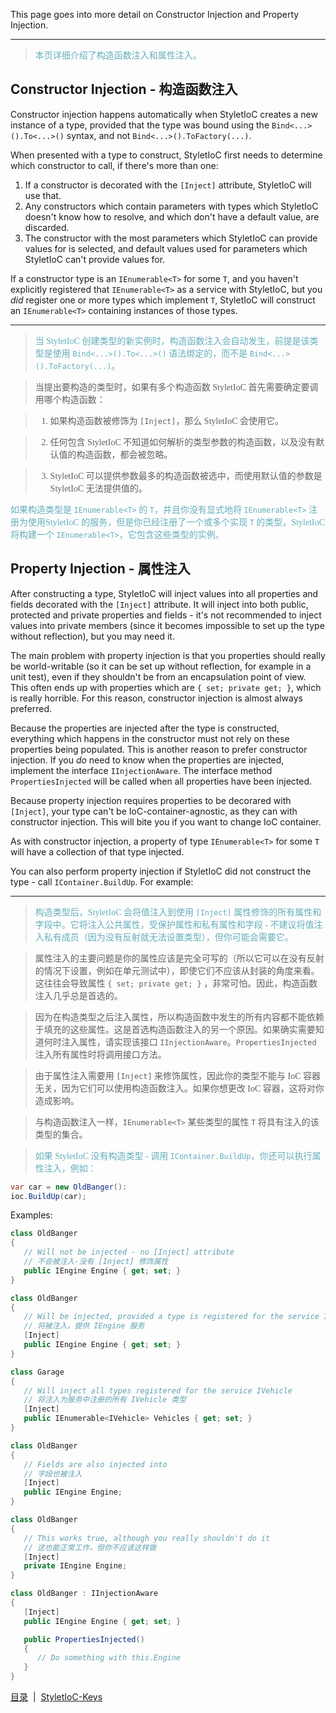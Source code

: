 This page goes into more detail on Constructor Injection and Property Injection.

---
><font color="#63aebb" face="微软雅黑">本页详细介绍了构造函数注入和属性注入。</font>

Constructor Injection - 构造函数注入
---------------------

Constructor injection happens automatically when StyletIoC creates a new instance of a type, provided that the type was bound using the `Bind<...>().To<...>()` syntax, and not `Bind<...>().ToFactory(...)`.

When presented with a type to construct, StyletIoC first needs to determine which constructor to call, if there's more than one:

1. If a constructor is decorated with the `[Inject]` attribute, StyletIoC will use that.
2. Any constructors which contain parameters with types which StyletIoC doesn't know how to resolve, and which don't have a default value, are discarded.
3. The constructor with the most parameters which StyletIoC can provide values for is selected, and default values used for parameters which StyletIoC can't provide values for.

If a constructor type is an `IEnumerable<T>` for some `T`, and you haven't explicitly registered that `IEnumerable<T>` as a service with StyletIoC, but you *did* register one or more types which implement `T`, StyletIoC will construct an `IEnumerable<T>` containing instances of those types.

---
><font color="#63aebb" face="微软雅黑">当 StyletIoC 创建类型的新实例时，构造函数注入会自动发生，前提是该类型是使用 `Bind<...>().To<...>()` 语法绑定的，而不是 `Bind<...>().ToFactory(...)`。

>当提出要构造的类型时，如果有多个构造函数 StyletIoC 首先需要确定要调用哪个构造函数：

>1. 如果构造函数被修饰为 `[Inject]`，那么 StyletIoC 会使用它。

>2. 任何包含 StyletIoC 不知道如何解析的类型参数的构造函数，以及没有默认值的构造函数，都会被忽略。

>3. StyletIoC 可以提供参数最多的构造函数被选中，而使用默认值的参数是 StyletIoC 无法提供值的。

如果构造类型是 `IEnumerable<T>` 的 `T`，并且你没有显式地将 `IEnumerable<T>` 注册为使用StyletIoC 的服务，但是你已经注册了一个或多个实现 `T` 的类型，StyletIoC 将构建一个 `IEnumerable<T>`，它包含这些类型的实例。</font>


Property Injection - 属性注入
------------------

After constructing a type, StyletIoC will inject values into all properties and fields decorated with the `[Inject]` attribute. It will inject into both public, protected and private properties and fields - it's not recommended to inject values into private members (since it becomes impossible to set up the type without reflection), but you may need it.

The main problem with property injection is that you properties should really be world-writable (so it can be set up without reflection, for example in a unit test), even if they shouldn't be from an encapsulation point of view. This often ends up with properties which are `{ set; private get; }`, which is really horrible. For this reason, constructor injection is almost always preferred.

Because the properties are injected after the type is constructed, everything which happens in the constructor must not rely on these properties being populated. This is another reason to prefer constructor injection. If you *do* need to know when the properties are injected, implement the interface `IInjectionAware`. The interface method `PropertiesInjected` will be called when all properties have been injected.

Because property injection requires properties to be decorared with `[Inject]`, your type can't be IoC-container-agnostic, as they can with constructor injection. This will bite you if you want to change IoC container.

As with constructor injection, a property of type `IEnumerable<T>` for some `T` will have a collection of that type injected.

You can also perform property injection if StyletIoC did not construct the type - call `IContainer.BuildUp`. For example:

---
><font color="#63aebb" face="微软雅黑">构造类型后，StyletIoC 会将值注入到使用 `[Inject]` 属性修饰的所有属性和字段中。它将注入公共属性，受保护属性和私有属性和字段 - 不建议将值注入私有成员（因为没有反射就无法设置类型），但你可能会需要它。

>属性注入的主要问题是你的属性应该是完全可写的（所以它可以在没有反射的情况下设置，例如在单元测试中），即使它们不应该从封装的角度来看。这往往会导致属性 `{ set; private get; }` ，非常可怕。因此，构造函数注入几乎总是首选的。

>因为在构造类型之后注入属性，所以构造函数中发生的所有内容都不能依赖于填充的这些属性。这是首选构造函数注入的另一个原因。如果确实需要知道何时注入属性，请实现该接口 `IInjectionAware`。`PropertiesInjected` 注入所有属性时将调用接口方法。

>由于属性注入需要用 `[Inject]` 来修饰属性，因此你的类型不能与 IoC 容器无关，因为它们可以使用构造函数注入。如果你想更改 IoC 容器，这将对你造成影响。

>与构造函数注入一样，`IEnumerable<T>` 某些类型的属性 `T` 将具有注入的该类型的集合。

>如果 StyletIoC 没有构造类型 - 调用 `IContainer.BuildUp`，你还可以执行属性注入，例如：</font>

```csharp
var car = new OldBanger():
ioc.BuildUp(car);
```

Examples:

```csharp
class OldBanger
{
   // Will not be injected - no [Inject] attribute
   // 不会被注入-没有 [Inject] 修饰属性
   public IEngine Engine { get; set; }
}

class OldBanger
{
   // Will be injected, provided a type is registered for the service IEngine
   // 将被注入，提供 IEngine 服务
   [Inject]
   public IEngine Engine { get; set; }
}

class Garage
{
   // Will inject all types registered for the service IVehicle
   // 将注入为服务中注册的所有 IVehicle 类型
   [Inject]
   public IEnumerable<IVehicle> Vehicles { get; set; }
}

class OldBanger
{
   // Fields are also injected into
   // 字段也被注入
   [Inject]
   public IEngine Engine;
}

class OldBanger
{
   // This works true, although you really shouldn't do it
   // 这也能正常工作，但你不应该这样做
   [Inject]
   private IEngine Engine;
}

class OldBanger : IInjectionAware
{
   [Inject]
   public IEngine Engine { get; set; }

   public PropertiesInjected()
   {
      // Do something with this.Engine
   }
}
```

[目录](./../Index.md)&nbsp;&nbsp;|&nbsp;&nbsp;[StyletIoC-Keys](./StyletIoC-Keys.md)